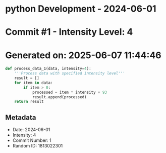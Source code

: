 ﻿# python Development - 2024-06-01
# Commit #1 - Intensity Level: 4
# Generated on: 2025-06-07 11:44:46
```python
def process_data_1(data, intensity=4):
    '''Process data with specified intensity level'''
    result = []
    for item in data:
        if item > 0:
            processed = item * intensity + 93
            result.append(processed)
    return result
```
## Metadata
- Date: 2024-06-01
- Intensity: 4
- Commit Number: 1
- Random ID: 1813022301
